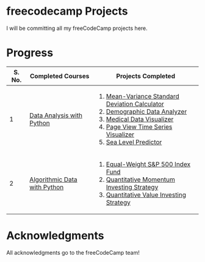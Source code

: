 # freecodecamp Projects
I will be committing all my freeCodeCamp projects here.

# Progress
S. No. | Completed Courses | Projects Completed
--- | --- | ---
1 | <a href = 'https://www.freecodecamp.org/learn/data-analysis-with-python/'>Data Analysis with Python</a> | <ol><li><a href='https://github.com/aarushijain29/freecodecamp/tree/main/data-analysis-with-python/mean-var-std-calc'>Mean-Variance Standard Deviation Calculator</a></li><li><a href = 'https://github.com/aarushijain29/freecodecamp/tree/main/data-analysis-with-python/mean-var-std-calc'> Demographic Data Analyzer</a></li><li><a href = 'https://github.com/aarushijain29/freecodecamp/tree/main/data-analysis-with-python/medical-data-visualizer'>Medical Data Visualizer</a></li><li><a href = 'https://github.com/aarushijain29/freecodecamp/tree/main/data-analysis-with-python/page-view-time-series-visualizer'>Page View Time Series Visualizer</a></li><li><a href = 'https://github.com/aarushijain29/freecodecamp/tree/main/data-analysis-with-python/sea-level-predictor'>Sea Level Predictor</a></li></ol>
2 | <a href='https://www.youtube.com/watch?v=xfzGZB4HhEE'>Algorithmic Data with Python</a> | <ol><li><a href = 'https://github.com/aarushijain29/freecodecamp/blob/main/algorithmic-trading-python/starter_files/001_equal_weight_S%26P_500.ipynb'>Equal-Weight S&P 500 Index Fund</a></li><li><a href = 'https://github.com/aarushijain29/freecodecamp/blob/main/algorithmic-trading-python/starter_files/002_quantitative_momentum_strategy.ipynb'>Quantitative Momentum Investing Strategy</a></li><li><a href = 'https://github.com/aarushijain29/freecodecamp/blob/main/algorithmic-trading-python/starter_files/003_quantitative_value_strategy.ipynb'>Quantitative Value Investing Strategy</a></li></ol>

# Acknowledgments
All acknowledgments go to the freeCodeCamp team!
